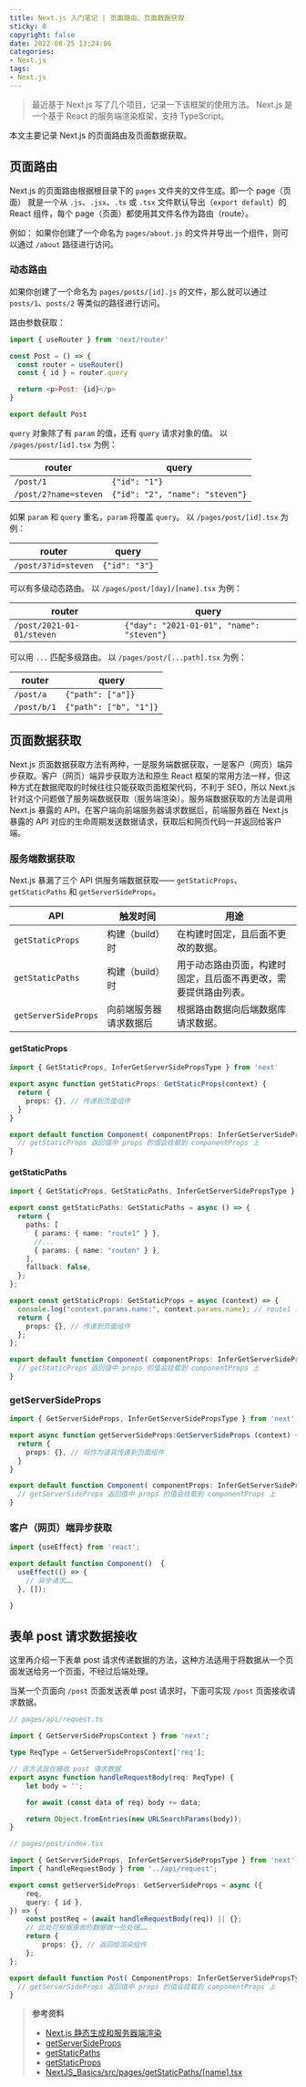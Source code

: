 ```yaml
---
title: Next.js 入门笔记 | 页面路由、页面数据获取
sticky: 0
copyright: false
date: 2022-08-25 13:24:06
categories:
- Next.js
tags:
- Next.js
---
```


> 最近基于 Next.js 写了几个项目，记录一下该框架的使用方法。
> Next.js 是一个基于 React 的服务端渲染框架，支持 TypeScript。

本文主要记录 Next.js 的页面路由及页面数据获取。

<!-- more -->

## 页面路由

Next.js 的页面路由根据根目录下的 `pages` 文件夹的文件生成。即一个 page（页面） 就是一个从 `.js`、`.jsx`、`.ts` 或 `.tsx` 文件默认导出（`export default`）的 React 组件，每个 page（页面）都使用其文件名作为路由（route）。

例如：
如果你创建了一个命名为 `pages/about.js` 的文件并导出一个组件，则可以通过 `/about` 路径进行访问。

### 动态路由

如果你创建了一个命名为 `pages/posts/[id].js` 的文件，那么就可以通过 `posts/1`、`posts/2` 等类似的路径进行访问。

路由参数获取：

```js
import { useRouter } from 'next/router'

const Post = () => {
  const router = useRouter()
  const { id } = router.query

  return <p>Post: {id}</p>
}

export default Post
```

`query` 对象除了有 `param` 的值，还有 `query` 请求对象的值。
以 `/pages/post/[id].tsx` 为例：

| router | query|
|---|---|
| `/post/1` | `{"id": "1"}` |
| `/post/2?name=steven` | `{"id": "2", "name": "steven"}` |


如果 `param` 和 `query` 重名，`param` 将覆盖 `query`。
以 `/pages/post/[id].tsx` 为例：

| router | query|
|---|---|
| `/post/3?id=steven` | `{"id": "3"}` |


可以有多级动态路由。
以 `/pages/post/[day]/[name].tsx` 为例：

| router | query|
|---|---|
| `/post/2021-01-01/steven` | `{"day": "2021-01-01", "name": "steven"}` |


可以用 `...` 匹配多级路由。
以 `/pages/post/[...path].tsx` 为例：

| router | query |
|---|---|
| `/post/a` | `{"path": ["a"]}` |
| `/post/b/1` | `{"path": ["b", "1"]}` |


## 页面数据获取

Next.js 页面数据获取方法有两种，一是服务端数据获取，一是客户（网页）端异步获取。客户（网页）端异步获取方法和原生 React 框架的常用方法一样，但这种方式在数据爬取的时候往往只能获取页面框架代码，不利于 SEO，所以 Next.js 针对这个问题做了服务端数据获取（服务端渲染）。服务端数据获取的方法是调用 Next.js 暴露的 API，在客户端向前端服务器请求数据后，前端服务器在 Next.js 暴露的 API 对应的生命周期发送数据请求，获取后和网页代码一并返回给客户端。

### 服务端数据获取
Next.js 暴漏了三个 API 供服务端数据获取—— `getStaticProps`、
`getStaticPaths` 和 `getServerSideProps`。

| API | 触发时间 | 用途 |
|---|---|---|
| `getStaticProps` | 构建（build）时 | 在构建时固定，且后面不更改的数据。 |
| `getStaticPaths` | 构建（build）时 | 用于动态路由页面，构建时固定，且后面不再更改，需要提供路由列表。 |
| `getServerSideProps` | 向前端服务器请求数据后 | 根据路由数据向后端数据库请求数据。 |

#### getStaticProps

```ts
import { GetStaticProps, InferGetServerSidePropsType } from 'next'

export async function getStaticProps: GetStaticProps(context) {
  return {
    props: {}, // 传递到页面组件
  }
}

export default function Component( componentProps: InferGetServerSidePropsType<typeof getServerSideProps>) {
  // getStaticProps 返回值中 props 的值会挂载到 componentProps 上
}
```

#### getStaticPaths

```ts
import { GetStaticProps, GetStaticPaths, InferGetServerSidePropsType } from "next";

export const getStaticPaths: GetStaticPaths = async () => {
  return {
    paths: [
      { params: { name: "route1" } },
      //...
      { params: { name: "routen" } },
    ],
    fallback: false,
  };
};

export const getStaticProps: GetStaticProps = async (context) => {
  console.log("context.params.name:", context.params.name); // route1 或 route2 ……
  return {
    props: {}, // 传递到页面组件
  };
};

export default function Component( componentProps: InferGetServerSidePropsType<typeof getServerSideProps>) {
  // getStaticProps 返回值中 props 的值会挂载到 componentProps 上
}

```

### getServerSideProps

```ts
import { GetServerSideProps, InferGetServerSidePropsType } from 'next' //TypeScript：使用 GetServerSideProps

export async function getServerSideProps:GetServerSideProps (context) {
  return {
    props: {}, // 将作为道具传递到页面组件
  }
}

export default function Component( componentProps: InferGetServerSidePropsType<typeof getServerSideProps>)  {
  // getServerSideProps 返回值中 props 的值会挂载到 componentProps 上
}

```

### 客户（网页）端异步获取

```ts
import {useEffect} from 'react';

export default function Component()  {
  useEffect(() => {
    // 异步请求……
  }, []);

}
```

## 表单 post 请求数据接收

这里再介绍一下表单 post 请求传递数据的方法，这种方法适用于将数据从一个页面发送给另一个页面，不经过后端处理。

当某一个页面向 `/post` 页面发送表单 post 请求时，下面可实现 `/post` 页面接收请求数据。
```ts
// pages/api/request.ts

import { GetServerSidePropsContext } from 'next';

type ReqType = GetServerSidePropsContext['req'];

// 该方法旨在接收 post 请求数据
export async function handleRequestBody(req: ReqType) {
    let body = '';

    for await (const data of req) body += data;

    return Object.fromEntries(new URLSearchParams(body));
}
```

```ts
// pages/post/index.tsx

import { GetServerSideProps, InferGetServerSidePropsType } from 'next';
import { handleRequestBody } from '../api/request';

export const getServerSideProps: GetServerSideProps = async ({
    req,
    query: { id },
}) => {
    const postReq = (await handleRequestBody(req)) || {};
    // 此处可根据接收的数据做一些处理……
    return {
        props: {}, // 返回给渲染组件
    };
};

export default function Post( ComponentProps: InferGetServerSidePropsType<typeof getServerSideProps>) {
  // getServerSideProps 返回值中 props 的值会挂载到 componentProps 上
}
```


> **参考资料**
> - [Next.js 静态生成和服务器端渲染](https://www.jianshu.com/p/9172f1d560c6)
> - [getServerSideProps](https://nextjs.org/docs/basic-features/data-fetching/get-server-side-props)
> - [getStaticPaths](https://nextjs.org/docs/basic-features/data-fetching/get-static-paths)
> - [getStaticProps](https://nextjs.org/docs/basic-features/data-fetching/get-static-props)
> - [NextJS_Basics/src/pages/getStaticPaths/[name].tsx](https://github.com/maxwilsonpereira/NextJS_Basics/blob/a807090cec703d4a892d88f650b7cc75f52eacfb/src/pages/getStaticPaths/%5Bname%5D.tsx#L37)
